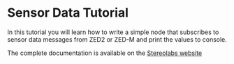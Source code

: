 # Sensor Data Tutorial

In this tutorial you will learn how to write a simple node that subscribes to sensor data messages from ZED2 or ZED-M and print the values to console.

The complete documentation is available on the [Stereolabs website](https://www.stereolabs.com/docs/ros/sensors-data/#sensor-data-subscribing-in-c)



